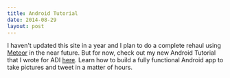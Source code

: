 ```yaml
---
title: Android Tutorial 
date: 2014-08-29
layout: post
---
```


I haven\'t updated this site in a year and I plan to do a complete rehaul using [Meteor](https://www.meteor.com/) in the near future. But for now, check out my new Android Tutorial that I wrote for ADI [here](https://github.com/parthibanloganathan/android-tutorial). Learn how to build a fully functional Android app to take pictures and tweet in a matter of hours.
